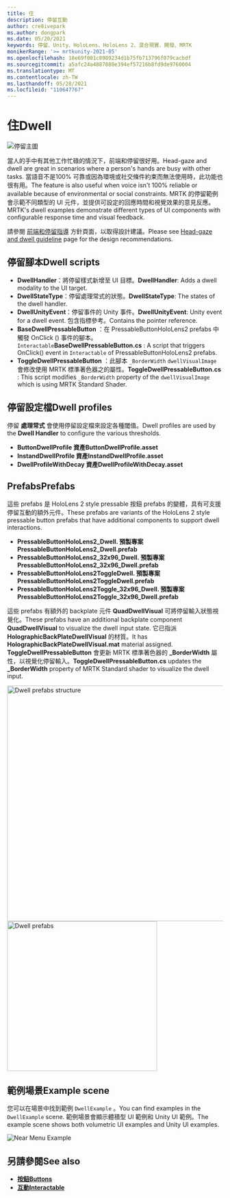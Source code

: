 ```yaml
---
title: 住
description: 停留互動
author: cre8ivepark
ms.author: dongpark
ms.date: 05/20/2021
keywords: 停留、Unity、HoloLens、HoloLens 2、混合現實、開發、MRTK
monikerRange: '>= mrtkunity-2021-05'
ms.openlocfilehash: 18e69f001c8989234d1b75fb713796f079cacbdf
ms.sourcegitcommit: a5afc24a4887880e394ef57216b8fd9de9760004
ms.translationtype: MT
ms.contentlocale: zh-TW
ms.lasthandoff: 05/28/2021
ms.locfileid: "110647767"
---
```

# <a name="dwell"></a><span data-ttu-id="ac2db-104">住</span><span class="sxs-lookup"><span data-stu-id="ac2db-104">Dwell</span></span>

![停留主圖](../images/dwell/MRTK_UX_Dwell.png)

<span data-ttu-id="ac2db-106">當人的手中有其他工作忙碌的情況下，前端和停留很好用。</span><span class="sxs-lookup"><span data-stu-id="ac2db-106">Head-gaze and dwell are great in scenarios where a person's hands are busy with other tasks.</span></span> <span data-ttu-id="ac2db-107">當語音不是100% 可靠或因為環境或社交條件約束而無法使用時，此功能也很有用。</span><span class="sxs-lookup"><span data-stu-id="ac2db-107">The feature is also useful when voice isn't 100% reliable or available because of environmental or social constraints.</span></span>
<span data-ttu-id="ac2db-108">MRTK 的停留範例會示範不同類型的 UI 元件，並提供可設定的回應時間和視覺效果的意見反應。</span><span class="sxs-lookup"><span data-stu-id="ac2db-108">MRTK's dwell examples demonstrate different types of UI components with configurable response time and visual feedback.</span></span>

<span data-ttu-id="ac2db-109">請參閱 [前端和停留指導](/windows/mixed-reality/design/gaze-and-dwell-head) 方針頁面，以取得設計建議。</span><span class="sxs-lookup"><span data-stu-id="ac2db-109">Please see [Head-gaze and dwell guideline](/windows/mixed-reality/design/gaze-and-dwell-head) page for the design recommendations.</span></span>

## <a name="dwell-scripts"></a><span data-ttu-id="ac2db-110">停留腳本</span><span class="sxs-lookup"><span data-stu-id="ac2db-110">Dwell scripts</span></span>

- <span data-ttu-id="ac2db-111">**DwellHandler**：將停留樣式新增至 UI 目標。</span><span class="sxs-lookup"><span data-stu-id="ac2db-111">**DwellHandler**: Adds a dwell modality to the UI target.</span></span>
- <span data-ttu-id="ac2db-112">**DwellStateType**：停留處理常式的狀態。</span><span class="sxs-lookup"><span data-stu-id="ac2db-112">**DwellStateType**: The states of the dwell handler.</span></span>
- <span data-ttu-id="ac2db-113">**DwellUnityEvent**：停留事件的 Unity 事件。</span><span class="sxs-lookup"><span data-stu-id="ac2db-113">**DwellUnityEvent**: Unity event for a dwell event.</span></span> <span data-ttu-id="ac2db-114">包含指標參考。</span><span class="sxs-lookup"><span data-stu-id="ac2db-114">Contains the pointer reference.</span></span>
- <span data-ttu-id="ac2db-115">**BaseDwellPressableButton** ：在 PressableButtonHoloLens2 prefabs 中觸發 OnClick () 事件的腳本。 `Interactable`</span><span class="sxs-lookup"><span data-stu-id="ac2db-115">**BaseDwellPressableButton.cs** : A script that triggers OnClick() event in `Interactable` of PressableButtonHoloLens2 prefabs.</span></span>
- <span data-ttu-id="ac2db-116">**ToggleDwellPressableButton** ：此腳本 `_BorderWidth` `dwellVisualImage` 會修改使用 MRTK 標準著色器之的屬性。</span><span class="sxs-lookup"><span data-stu-id="ac2db-116">**ToggleDwellPressableButton.cs** : This script modifies `_BorderWidth` property of the `dwellVisualImage` which is using MRTK Standard Shader.</span></span>

## <a name="dwell-profiles"></a><span data-ttu-id="ac2db-117">停留設定檔</span><span class="sxs-lookup"><span data-stu-id="ac2db-117">Dwell profiles</span></span>
<span data-ttu-id="ac2db-118">停留 **處理常式** 會使用停留設定檔來設定各種閾值。</span><span class="sxs-lookup"><span data-stu-id="ac2db-118">Dwell profiles are used by the **Dwell Handler** to configure the various thresholds.</span></span>
- <span data-ttu-id="ac2db-119">**ButtonDwellProfile 資產**</span><span class="sxs-lookup"><span data-stu-id="ac2db-119">**ButtonDwellProfile.asset**</span></span>
- <span data-ttu-id="ac2db-120">**InstandDwellProfile 資產**</span><span class="sxs-lookup"><span data-stu-id="ac2db-120">**InstandDwellProfile.asset**</span></span>
- <span data-ttu-id="ac2db-121">**DwellProfileWithDecay 資產**</span><span class="sxs-lookup"><span data-stu-id="ac2db-121">**DwellProfileWithDecay.asset**</span></span>

## <a name="prefabs"></a><span data-ttu-id="ac2db-122">Prefabs</span><span class="sxs-lookup"><span data-stu-id="ac2db-122">Prefabs</span></span>

<span data-ttu-id="ac2db-123">這些 prefabs 是 HoloLens 2 style pressable 按鈕 prefabs 的變體，具有可支援停留互動的額外元件。</span><span class="sxs-lookup"><span data-stu-id="ac2db-123">These prefabs are variants of the HoloLens 2 style pressable button prefabs that have additional components to support dwell interactions.</span></span>

- <span data-ttu-id="ac2db-124">**PressableButtonHoloLens2_Dwell. 預製專案**</span><span class="sxs-lookup"><span data-stu-id="ac2db-124">**PressableButtonHoloLens2_Dwell.prefab**</span></span>
- <span data-ttu-id="ac2db-125">**PressableButtonHoloLens2_32x96_Dwell. 預製專案**</span><span class="sxs-lookup"><span data-stu-id="ac2db-125">**PressableButtonHoloLens2_32x96_Dwell.prefab**</span></span>
- <span data-ttu-id="ac2db-126">**PressableButtonHoloLens2ToggleDwell. 預製專案**</span><span class="sxs-lookup"><span data-stu-id="ac2db-126">**PressableButtonHoloLens2ToggleDwell.prefab**</span></span>
- <span data-ttu-id="ac2db-127">**PressableButtonHoloLens2Toggle_32x96_Dwell. 預製專案**</span><span class="sxs-lookup"><span data-stu-id="ac2db-127">**PressableButtonHoloLens2Toggle_32x96_Dwell.prefab**</span></span>

<span data-ttu-id="ac2db-128">這些 prefabs 有額外的 backplate 元件 **QuadDwellVisual** 可將停留輸入狀態視覺化。</span><span class="sxs-lookup"><span data-stu-id="ac2db-128">These prefabs have an additional backplate component **QuadDwellVisual** to visualize the dwell input state.</span></span> <span data-ttu-id="ac2db-129">它已指派 **HolographicBackPlateDwellVisual** 的材質。</span><span class="sxs-lookup"><span data-stu-id="ac2db-129">It has **HolographicBackPlateDwellVisual.mat** material assigned.</span></span> <span data-ttu-id="ac2db-130">**ToggleDwellPressableButton** 會更新 MRTK 標準著色器的 **_BorderWidth** 屬性，以視覺化停留輸入。</span><span class="sxs-lookup"><span data-stu-id="ac2db-130">**ToggleDwellPressableButton.cs** updates the **_BorderWidth** property of MRTK Standard shader to visualize the dwell input.</span></span>

<img src="../images/dwell/MRTK_UX_Dwell_Prefabs_Structure.png" alt="Dwell prefabs structure" width="550px">
<img src="../images/dwell/MRTK_UX_Dwell_Prefabs.png" alt="Dwell prefabs" width="350px">

## <a name="example-scene"></a><span data-ttu-id="ac2db-131">範例場景</span><span class="sxs-lookup"><span data-stu-id="ac2db-131">Example scene</span></span>

<span data-ttu-id="ac2db-132">您可以在場景中找到範例 `DwellExample` 。</span><span class="sxs-lookup"><span data-stu-id="ac2db-132">You can find examples in the `DwellExample` scene.</span></span> <span data-ttu-id="ac2db-133">範例場景會顯示體積型 UI 範例和 Unity UI 範例。</span><span class="sxs-lookup"><span data-stu-id="ac2db-133">The example scene shows both volumetric UI examples and Unity UI examples.</span></span>

<img src="../images/dwell/MRTK_UX_Dwell_Examples.png" alt="Near Menu Example">

## <a name="see-also"></a><span data-ttu-id="ac2db-134">另請參閱</span><span class="sxs-lookup"><span data-stu-id="ac2db-134">See also</span></span>

- [<span data-ttu-id="ac2db-135">**按鈕**</span><span class="sxs-lookup"><span data-stu-id="ac2db-135">**Buttons**</span></span>](button.md)
- [<span data-ttu-id="ac2db-136">**互動**</span><span class="sxs-lookup"><span data-stu-id="ac2db-136">**Interactable**</span></span>](interactable.md)
